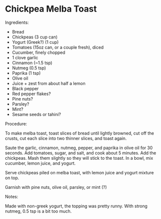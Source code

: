 # Chickpea Melba Toast

Ingredients:

- Bread
- Chickpeas (3 cup can)
- Yogurt (Greek?) (1 cup)
- Tomatoes (15oz can, or a couple fresh), diced
- Cucumber, finely chopped
- 1 clove garlic
- Cinnamon (~1.5 tsp)
- Nutmeg (0.5 tsp)
- Paprika (1 tsp)
- Olive oil
- Juice + zest from about half a lemon
- Black pepper
- Red pepper flakes?
- Pine nuts?
- Parsley?
- Mint?
- Sesame seeds or tahini?

Procedure:

To make melba toast, toast slices of bread until lightly browned, cut off the crusts, cut each slice into two thinner slices, and toast again.

Saute the garlic, cinnamon, nutmeg, pepper, and paprika in olive oil for 30 seconds. Add tomatoes, sugar, and salt, and cook about 5 minutes. Add the chickpeas. Mash them slightly so they will stick to the toast. In a bowl, mix cucumber, lemon juice, and yogurt.

Serve chickpeas piled on melba toast, with lemon juice and yogurt mixture on top.

Garnish with pine nuts, olive oil, parsley, or mint (?)

Notes:

Made with non-greek yogurt, the topping was pretty runny. With strong nutmeg, 0.5 tsp is a bit too much.
